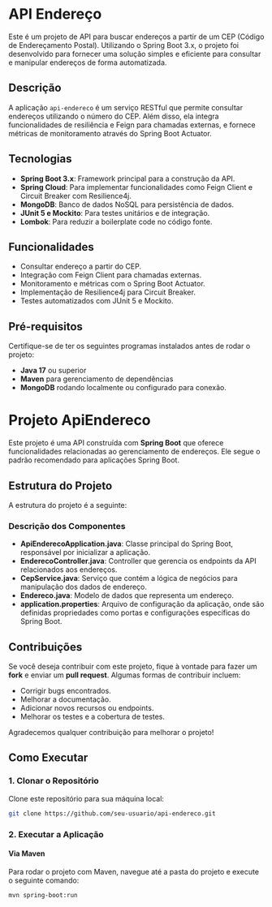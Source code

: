 # API Endereço

Este é um projeto de API para buscar endereços a partir de um CEP (Código de Endereçamento Postal). Utilizando o Spring Boot 3.x, o projeto foi desenvolvido para fornecer uma solução simples e eficiente para consultar e manipular endereços de forma automatizada.

## Descrição

A aplicação `api-endereco` é um serviço RESTful que permite consultar endereços utilizando o número do CEP. Além disso, ela integra funcionalidades de resiliência e Feign para chamadas externas, e fornece métricas de monitoramento através do Spring Boot Actuator.

## Tecnologias

- **Spring Boot 3.x**: Framework principal para a construção da API.
- **Spring Cloud**: Para implementar funcionalidades como Feign Client e Circuit Breaker com Resilience4j.
- **MongoDB**: Banco de dados NoSQL para persistência de dados.
- **JUnit 5 e Mockito**: Para testes unitários e de integração.
- **Lombok**: Para reduzir a boilerplate code no código fonte.

## Funcionalidades

- Consultar endereço a partir do CEP.
- Integração com Feign Client para chamadas externas.
- Monitoramento e métricas com o Spring Boot Actuator.
- Implementação de Resilience4j para Circuit Breaker.
- Testes automatizados com JUnit 5 e Mockito.

## Pré-requisitos

Certifique-se de ter os seguintes programas instalados antes de rodar o projeto:

- **Java 17** ou superior
- **Maven** para gerenciamento de dependências
- **MongoDB** rodando localmente ou configurado para conexão.

# Projeto ApiEndereco

Este projeto é uma API construída com **Spring Boot** que oferece funcionalidades relacionadas ao gerenciamento de endereços. Ele segue o padrão recomendado para aplicações Spring Boot.

## Estrutura do Projeto

A estrutura do projeto é a seguinte:

### Descrição dos Componentes

- **ApiEnderecoApplication.java**: Classe principal do Spring Boot, responsável por inicializar a aplicação.
- **EnderecoController.java**: Controller que gerencia os endpoints da API relacionados aos endereços.
- **CepService.java**: Serviço que contém a lógica de negócios para manipulação dos dados de endereço.
- **Endereco.java**: Modelo de dados que representa um endereço.
- **application.properties**: Arquivo de configuração da aplicação, onde são definidas propriedades como portas e configurações específicas do Spring Boot.

## Contribuições

Se você deseja contribuir com este projeto, fique à vontade para fazer um **fork** e enviar um **pull request**. Algumas formas de contribuir incluem:

- Corrigir bugs encontrados.
- Melhorar a documentação.
- Adicionar novos recursos ou endpoints.
- Melhorar os testes e a cobertura de testes.

Agradecemos qualquer contribuição para melhorar o projeto!

## Como Executar

### 1. Clonar o Repositório

Clone este repositório para sua máquina local:

```bash
git clone https://github.com/seu-usuario/api-endereco.git

```

### 2. Executar a Aplicação

#### **Via Maven**

Para rodar o projeto com Maven, navegue até a pasta do projeto e execute o seguinte comando:

```bash
mvn spring-boot:run


